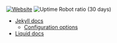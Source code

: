 [![Website](https://img.shields.io/website/https/jrgnsn.net.svg?down_color=red&down_message=offline&up_color=green&up_message=online)](https://jrgnsn.net)
![Uptime Robot ratio (30 days)](https://img.shields.io/uptimerobot/ratio/m782564092-642ea692e6a3402c76f3a827.svg)

* [Jekyll docs][jekyll-docs]
    * [Configuration options][jekyll-config-options]
* [Liquid docs][liquid-docs]

[jekyll-docs]:https://jekyllrb.com/docs/
[jekyll-config-options]:https://jekyllrb.com/docs/configuration/options/

[liquid-docs]:https://shopify.github.io/liquid/